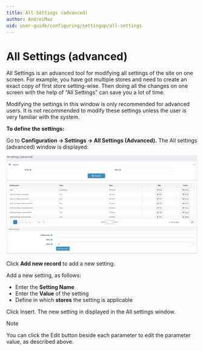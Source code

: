```yaml
---
title: All Settings (advanced)
author: AndreiMaz
uid: user-guide/configuring/settingup/all-settings
---
```

# All Settings (advanced)

All Settings is an advanced tool for modifying all settings of the site on one screen. For example, you have got multiple stores and need to create an exact copy of first store setting-wise. Then doing all the changes on one screen with the help of “All Settings” can save you a lot of time.

Modifying the settings in this window is only recommended for advanced users. It is not recommended to modify these settings unless the user is very familiar with the system.

**To define the settings:**

Go to **Configuration → Settings → All Settings (Advanced).** The All settings (advanced) window is displayed:

![allsettings](/user-guide/configuring/settingup/_static/allsettings.png)

Click **Add new record** to add a new setting. 

Add a new setting, as follows:

* Enter the **Setting Name**
* Enter the **Value** of the setting
* Define in which **stores** the setting is applicable

Click Insert. The new setting in displayed in the All settings window.

> [!NOTE]
> You can click the Edit button beside each parameter to edit the parameter value, as described above.
